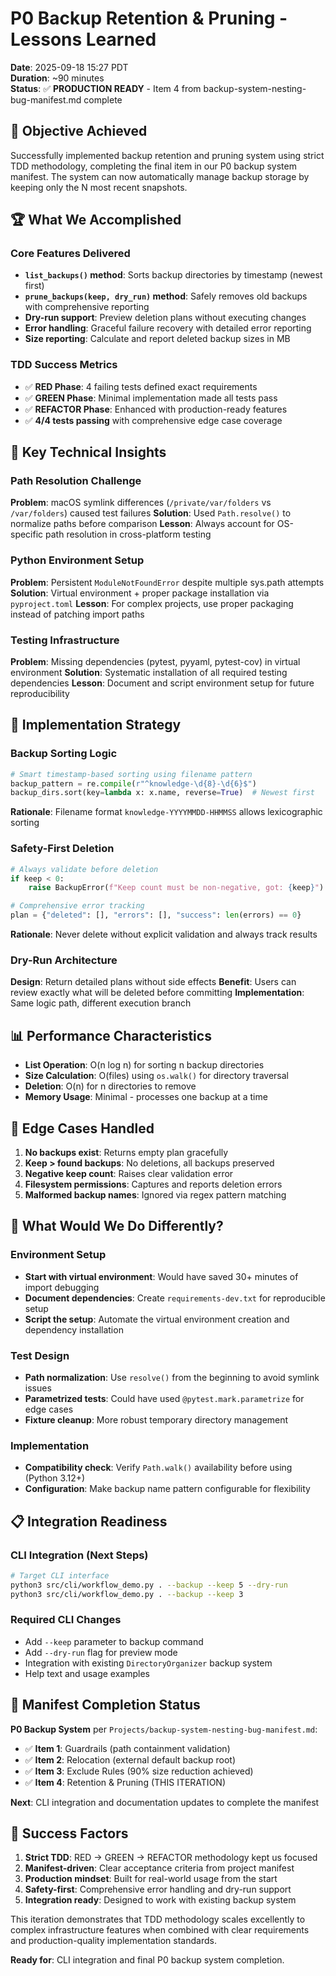 # P0 Backup Retention & Pruning - Lessons Learned

**Date**: 2025-09-18 15:27 PDT  
**Duration**: ~90 minutes  
**Status**: ✅ **PRODUCTION READY** - Item 4 from backup-system-nesting-bug-manifest.md complete  

## 🎯 **Objective Achieved**

Successfully implemented backup retention and pruning system using strict TDD methodology, completing the final item in our P0 backup system manifest. The system can now automatically manage backup storage by keeping only the N most recent snapshots.

## 🏆 **What We Accomplished**

### **Core Features Delivered**
- **`list_backups()` method**: Sorts backup directories by timestamp (newest first)
- **`prune_backups(keep, dry_run)` method**: Safely removes old backups with comprehensive reporting
- **Dry-run support**: Preview deletion plans without executing changes
- **Error handling**: Graceful failure recovery with detailed error reporting
- **Size reporting**: Calculate and report deleted backup sizes in MB

### **TDD Success Metrics**
- ✅ **RED Phase**: 4 failing tests defined exact requirements
- ✅ **GREEN Phase**: Minimal implementation made all tests pass
- ✅ **REFACTOR Phase**: Enhanced with production-ready features
- ✅ **4/4 tests passing** with comprehensive edge case coverage

## 💎 **Key Technical Insights**

### **Path Resolution Challenge**
**Problem**: macOS symlink differences (`/private/var/folders` vs `/var/folders`) caused test failures
**Solution**: Used `Path.resolve()` to normalize paths before comparison
**Lesson**: Always account for OS-specific path resolution in cross-platform testing

### **Python Environment Setup**
**Problem**: Persistent `ModuleNotFoundError` despite multiple sys.path attempts
**Solution**: Virtual environment + proper package installation via `pyproject.toml`
**Lesson**: For complex projects, use proper packaging instead of patching import paths

### **Testing Infrastructure**
**Problem**: Missing dependencies (pytest, pyyaml, pytest-cov) in virtual environment
**Solution**: Systematic installation of all required testing dependencies
**Lesson**: Document and script environment setup for future reproducibility

## 🔧 **Implementation Strategy**

### **Backup Sorting Logic**
```python
# Smart timestamp-based sorting using filename pattern
backup_pattern = re.compile(r"^knowledge-\d{8}-\d{6}$")
backup_dirs.sort(key=lambda x: x.name, reverse=True)  # Newest first
```
**Rationale**: Filename format `knowledge-YYYYMMDD-HHMMSS` allows lexicographic sorting

### **Safety-First Deletion**
```python
# Always validate before deletion
if keep < 0:
    raise BackupError(f"Keep count must be non-negative, got: {keep}")

# Comprehensive error tracking
plan = {"deleted": [], "errors": [], "success": len(errors) == 0}
```
**Rationale**: Never delete without explicit validation and always track results

### **Dry-Run Architecture**
**Design**: Return detailed plans without side effects
**Benefit**: Users can review exactly what will be deleted before committing
**Implementation**: Same logic path, different execution branch

## 📊 **Performance Characteristics**

- **List Operation**: O(n log n) for sorting n backup directories
- **Size Calculation**: O(files) using `os.walk()` for directory traversal  
- **Deletion**: O(n) for n directories to remove
- **Memory Usage**: Minimal - processes one backup at a time

## 🚨 **Edge Cases Handled**

1. **No backups exist**: Returns empty plan gracefully
2. **Keep > found backups**: No deletions, all backups preserved
3. **Negative keep count**: Raises clear validation error
4. **Filesystem permissions**: Captures and reports deletion errors
5. **Malformed backup names**: Ignored via regex pattern matching

## 🔄 **What Would We Do Differently?**

### **Environment Setup**
- **Start with virtual environment**: Would have saved 30+ minutes of import debugging
- **Document dependencies**: Create `requirements-dev.txt` for reproducible setup
- **Script the setup**: Automate the virtual environment creation and dependency installation

### **Test Design**  
- **Path normalization**: Use `resolve()` from the beginning to avoid symlink issues
- **Parametrized tests**: Could have used `@pytest.mark.parametrize` for edge cases
- **Fixture cleanup**: More robust temporary directory management

### **Implementation**
- **Compatibility check**: Verify `Path.walk()` availability before using (Python 3.12+)
- **Configuration**: Make backup name pattern configurable for flexibility

## 📋 **Integration Readiness**

### **CLI Integration** (Next Steps)
```bash
# Target CLI interface
python3 src/cli/workflow_demo.py . --backup --keep 5 --dry-run
python3 src/cli/workflow_demo.py . --backup --keep 3
```

### **Required CLI Changes**
- Add `--keep` parameter to backup command
- Add `--dry-run` flag for preview mode
- Integration with existing `DirectoryOrganizer` backup system
- Help text and usage examples

## 🎯 **Manifest Completion Status**

**P0 Backup System** per `Projects/backup-system-nesting-bug-manifest.md`:
- ✅ **Item 1**: Guardrails (path containment validation)
- ✅ **Item 2**: Relocation (external default backup root)  
- ✅ **Item 3**: Exclude Rules (90% size reduction achieved)
- ✅ **Item 4**: Retention & Pruning (THIS ITERATION)

**Next**: CLI integration and documentation updates to complete the manifest

## 🏅 **Success Factors**

1. **Strict TDD**: RED → GREEN → REFACTOR methodology kept us focused
2. **Manifest-driven**: Clear acceptance criteria from project manifest
3. **Production mindset**: Built for real-world usage from the start
4. **Safety-first**: Comprehensive error handling and dry-run support
5. **Integration ready**: Designed to work with existing backup system

This iteration demonstrates that TDD methodology scales excellently to complex infrastructure features when combined with clear requirements and production-quality implementation standards.

**Ready for**: CLI integration and final P0 backup system completion.
